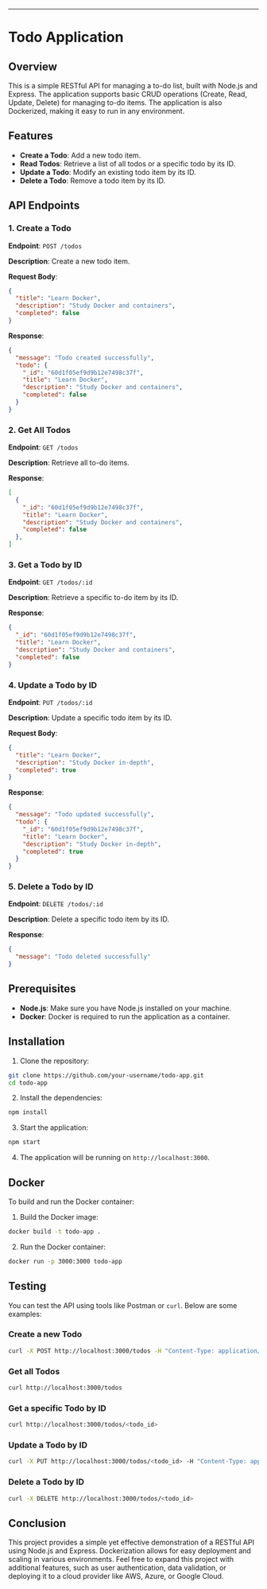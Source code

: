 ---

# Todo Application

## Overview

This is a simple RESTful API for managing a to-do list, built with Node.js and Express. The application supports basic CRUD operations (Create, Read, Update, Delete) for managing to-do items. The application is also Dockerized, making it easy to run in any environment.

## Features

- **Create a Todo**: Add a new todo item.
- **Read Todos**: Retrieve a list of all todos or a specific todo by its ID.
- **Update a Todo**: Modify an existing todo item by its ID.
- **Delete a Todo**: Remove a todo item by its ID.

## API Endpoints

### 1. Create a Todo

**Endpoint**: `POST /todos`

**Description**: Create a new todo item.

**Request Body**:

```json
{
  "title": "Learn Docker",
  "description": "Study Docker and containers",
  "completed": false
}
```

**Response**:

```json
{
  "message": "Todo created successfully",
  "todo": {
    "_id": "60d1f05ef9d9b12e7498c37f",
    "title": "Learn Docker",
    "description": "Study Docker and containers",
    "completed": false
  }
}
```

### 2. Get All Todos

**Endpoint**: `GET /todos`

**Description**: Retrieve all to-do items.

**Response**:

```json
[
  {
    "_id": "60d1f05ef9d9b12e7498c37f",
    "title": "Learn Docker",
    "description": "Study Docker and containers",
    "completed": false
  },
]
```

### 3. Get a Todo by ID

**Endpoint**: `GET /todos/:id`

**Description**: Retrieve a specific to-do item by its ID.

**Response**:

```json
{
  "_id": "60d1f05ef9d9b12e7498c37f",
  "title": "Learn Docker",
  "description": "Study Docker and containers",
  "completed": false
}
```

### 4. Update a Todo by ID

**Endpoint**: `PUT /todos/:id`

**Description**: Update a specific todo item by its ID.

**Request Body**:

```json
{
  "title": "Learn Docker",
  "description": "Study Docker in-depth",
  "completed": true
}
```

**Response**:

```json
{
  "message": "Todo updated successfully",
  "todo": {
    "_id": "60d1f05ef9d9b12e7498c37f",
    "title": "Learn Docker",
    "description": "Study Docker in-depth",
    "completed": true
  }
}
```

### 5. Delete a Todo by ID

**Endpoint**: `DELETE /todos/:id`

**Description**: Delete a specific todo item by its ID.

**Response**:

```json
{
  "message": "Todo deleted successfully"
}
```

## Prerequisites

- **Node.js**: Make sure you have Node.js installed on your machine.
- **Docker**: Docker is required to run the application as a container.

## Installation

1. Clone the repository:

```bash
git clone https://github.com/your-username/todo-app.git
cd todo-app
```

2. Install the dependencies:

```bash
npm install
```

3. Start the application:

```bash
npm start
```

4. The application will be running on `http://localhost:3000`.

## Docker

To build and run the Docker container:

1. Build the Docker image:

```bash
docker build -t todo-app .
```

2. Run the Docker container:

```bash
docker run -p 3000:3000 todo-app
```

## Testing

You can test the API using tools like Postman or `curl`. Below are some examples:

### Create a new Todo

```bash
curl -X POST http://localhost:3000/todos -H "Content-Type: application/json" -d '{"title": "Learn Docker", "description": "Study Docker and containers", "completed": false}'
```

### Get all Todos

```bash
curl http://localhost:3000/todos
```

### Get a specific Todo by ID

```bash
curl http://localhost:3000/todos/<todo_id>
```

### Update a Todo by ID

```bash
curl -X PUT http://localhost:3000/todos/<todo_id> -H "Content-Type: application/json" -d '{"title": "Learn Docker", "description": "Study Docker in-depth", "completed": true}'
```

### Delete a Todo by ID

```bash
curl -X DELETE http://localhost:3000/todos/<todo_id>
```

## Conclusion

This project provides a simple yet effective demonstration of a RESTful API using Node.js and Express. Dockerization allows for easy deployment and scaling in various environments. Feel free to expand this project with additional features, such as user authentication, data validation, or deploying it to a cloud provider like AWS, Azure, or Google Cloud.

